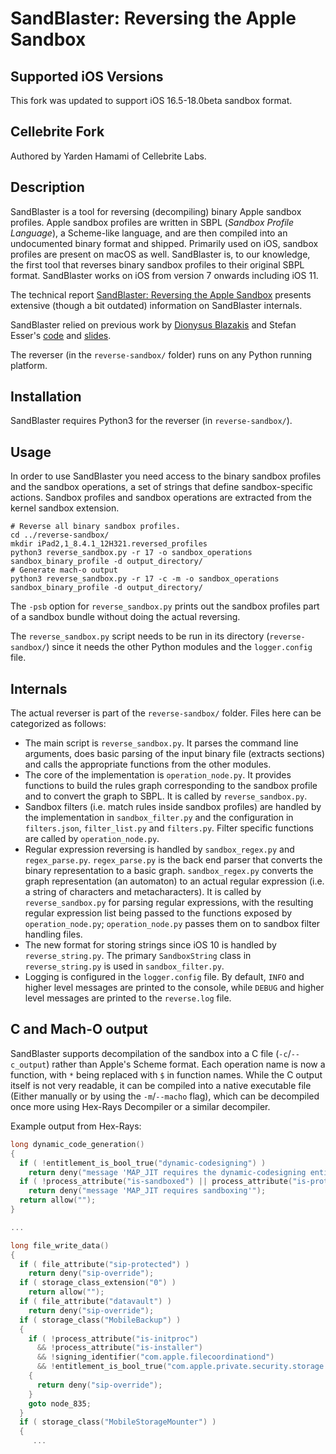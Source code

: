 # SandBlaster: Reversing the Apple Sandbox

## Supported iOS Versions

This fork was updated to support iOS 16.5-18.0beta sandbox format.

## Cellebrite Fork

Authored by Yarden Hamami of Cellebrite Labs.

## Description
SandBlaster is a tool for reversing (decompiling) binary Apple sandbox profiles. Apple sandbox profiles are written in SBPL (*Sandbox Profile Language*), a Scheme-like language, and are then compiled into an undocumented binary format and shipped. Primarily used on iOS, sandbox profiles are present on macOS as well. SandBlaster is, to our knowledge, the first tool that reverses binary sandbox profiles to their original SBPL format. SandBlaster works on iOS from version 7 onwards including iOS 11.

The technical report [SandBlaster: Reversing the Apple Sandbox](https://arxiv.org/abs/1608.04303) presents extensive (though a bit outdated) information on SandBlaster internals.

SandBlaster relied on previous work by [Dionysus Blazakis](https://github.com/dionthegod/XNUSandbox) and Stefan Esser's [code](https://github.com/sektioneins/sandbox_toolkit) and [slides](https://www.slideshare.net/i0n1c/ruxcon-2014-stefan-esser-ios8-containers-sandboxes-and-entitlements).

The reverser (in the `reverse-sandbox/` folder) runs on any Python running platform.

## Installation

SandBlaster requires Python3 for the reverser (in `reverse-sandbox/`).

## Usage

In order to use SandBlaster you need access to the binary sandbox profiles and the sandbox operations, a set of strings that define sandbox-specific actions. Sandbox profiles and sandbox operations are extracted from the kernel sandbox extension.

```
# Reverse all binary sandbox profiles.
cd ../reverse-sandbox/
mkdir iPad2,1_8.4.1_12H321.reversed_profiles
python3 reverse_sandbox.py -r 17 -o sandbox_operations sandbox_binary_profile -d output_directory/ 
# Generate mach-o output
python3 reverse_sandbox.py -r 17 -c -m -o sandbox_operations sandbox_binary_profile -d output_directory/ 
```

The `-psb` option for `reverse_sandbox.py` prints out the sandbox profiles part of a sandbox bundle without doing the actual reversing.

The `reverse_sandbox.py` script needs to be run in its directory (`reverse-sandbox/`) since it needs the other Python modules and the `logger.config` file.

## Internals

The actual reverser is part of the `reverse-sandbox/` folder. Files here can be categorized as follows:

  * The main script is `reverse_sandbox.py`. It parses the command line arguments, does basic parsing of the input binary file (extracts sections) and calls the appropriate functions from the other modules.
  * The core of the implementation is `operation_node.py`. It provides functions to build the rules graph corresponding to the sandbox profile and to convert the graph to SBPL. It is called by `reverse_sandbox.py`.
  * Sandbox filters (i.e. match rules inside sandbox profiles) are handled by the implementation in `sandbox_filter.py` and the configuration in `filters.json`, `filter_list.py` and `filters.py`. Filter specific functions are called by `operation_node.py`.
  * Regular expression reversing is handled by `sandbox_regex.py` and `regex_parse.py`. `regex_parse.py` is the back end parser that converts the binary representation to a basic graph. `sandbox_regex.py` converts the graph representation (an automaton) to an actual regular expression (i.e. a string of characters and metacharacters). It is called by `reverse_sandbox.py` for parsing regular expressions, with the resulting regular expression list being passed to the functions exposed by `operation_node.py`; `operation_node.py` passes them on to sandbox filter handling files.
  * The new format for storing strings since iOS 10 is handled by `reverse_string.py`. The primary `SandboxString` class in `reverse_string.py` is used in `sandbox_filter.py`.
  * Logging is configured in the `logger.config` file. By default, `INFO` and higher level messages are printed to the console, while `DEBUG` and higher level messages are printed to the `reverse.log` file.
  
## C and Mach-O output

SandBlaster supports decompilation of the sandbox into a C file (`-c`/`--c_output`) rather than Apple's Scheme format. Each operation name is now a function, with `*` being replaced with `$` in function names. While the C output itself is not very readable, it can be compiled into a native executable file (Either manually or by using the `-m`/`--macho` flag), which can be decompiled once more using Hex-Rays Decompiler or a similar decompiler. 

Example output from Hex-Rays:
```c
long dynamic_code_generation()
{
  if ( !entitlement_is_bool_true("dynamic-codesigning") )
    return deny("message 'MAP_JIT requires the dynamic-codesigning entitlement'");
  if ( !process_attribute("is-sandboxed") || process_attribute("is-protoboxed") )
    return deny("message 'MAP_JIT requires sandboxing'");
  return allow("");
}

...

long file_write_data()
{
  if ( file_attribute("sip-protected") )
    return deny("sip-override");
  if ( storage_class_extension("0") )
    return allow("");
  if ( file_attribute("datavault") )
    return deny("sip-override");
  if ( storage_class("MobileBackup") )
  {
    if ( !process_attribute("is-initproc")
      && !process_attribute("is-installer")
      && !signing_identifier("com.apple.filecoordinationd")
      && !entitlement_is_bool_true("com.apple.private.security.storage.MobileBackup") )
    {
      return deny("sip-override");
    }
    goto node_835;
  }
  if ( storage_class("MobileStorageMounter") )
  {
     ...

```


